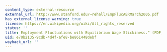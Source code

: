```yaml
---
content_type: external-resource
external_url: http://www.stanford.edu/~rehall/EmpFlucAERMarch2005.pdf
has_external_license_warning: true
license: https://en.wikipedia.org/wiki/All_rights_reserved
status: ''
title: Employment Fluctuations with Equilibrium Wage Stickiness." (PDF)
uid: e70b2135-9cdb-4d4f-afe8-be861448debf
wayback_url: ''
---
```

